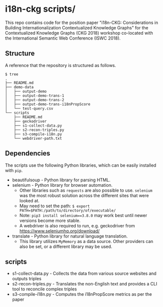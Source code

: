 # i18n-ckg scripts/

This repo contains code for the position paper "i18n-CKG: Considerations in Building Internationalization Contextualized Knowledge Graphs" for the Contextualized Knowledge Graphs (CKG 2018) workshop co-located with the International Semantic Web Conference (ISWC 2018).


## Structure

A reference that the repository is structured as follows.

```
$ tree
.
├── README.md
├── demo-data
│   ├── output-demo
│   ├── output-demo-trans-1
│   ├── output-demo-trans-2
│   ├── output-demo-trans-i18nPropScore
│   └── test-query.csv
└── scripts
    ├── README.md
    ├── geckodriver
    ├── s1-collect-data.py
    ├── s2-recon-triples.py
    ├── s3-compile-i18n.py
    └── webdriver-path.txt

```


## Dependencies

The scripts use the following Python libraries, which can be easily installed with `pip`.

- beautifulsoup - Python library for parsing HTML.
- selenium - Python library for browser automation.
	- Other libraries such as `requests` are also possible to use. `selenium` was the most robust solution across the different sites that were looked at.
	- May need to set the path: `$ export PATH=$PATH:/path/to/directory/of/executable/`
	- Note: `pip3 install selenium==3.8.0` may work best until newer versions become more stable.
	- A webdriver is also required to run, e.g. geckodriver from https://www.seleniumhq.org/download/
- translate - Python library for natural language translation.
	- This library utilizes  `MyMemory` as a data source. Other providers can also be set, or a different library may be used.


## scripts

- s1-collect-data.py - Collects the data from various source websites and outputs triples
- s2-recon-triples.py - Translates the non-English text and provides a CLI tool to reconcile complex triples
- s3-compile-i18n.py - Computes the i18nPropScore metrics as per the paper

